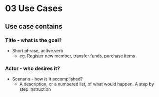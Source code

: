 # 03 Use Cases

## Use case contains
### Title - what is the goal? 
* Short phrase, active verb 
  * eg. Register new member, transfer funds, purchase items
### Actor - who desires it?
* Scenario - how is it accomplished?
   * A description, or a numbered list, of what would happen. A step by step instruction 
